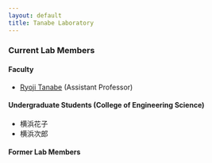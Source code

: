 ```yaml
---
layout: default
title: Tanabe Laboratory
---
```


### Current Lab Members

#### Faculty

- [Ryoji Tanabe](https://ryojitanabe.github.io/index) (Assistant Professor)

#### Undergraduate Students (College of Engineering Science)

- 横浜花子
- 横浜次郎

#### Former Lab Members



